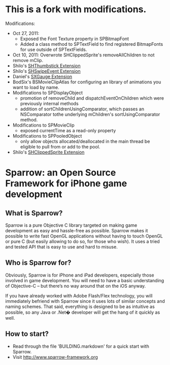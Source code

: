This is a fork with modifications.
==================================
Modifications:

* Oct 27, 2011: 
  * Exposed the Font Texture property in SPBitmapFont
  * Added a class method to SPTextField to find registered BitmapFonts for use outside of SPTextFields. 
* Oct 10, 2011: Overwrote SHClippedSprite's removeAllChildren to not remove mClip.
* Shilo's [SHThumbstick Extension](http://wiki.sparrow-framework.org/users/shilo/extensions/shthumbstick)
* Shilo's [SHSwipeEvent Extension](http://wiki.sparrow-framework.org/users/shilo/extensions/shswipeevent)
* Daniel's [SXGauge Extension](http://wiki.sparrow-framework.org/extensions/gauge)
* BodSix's BSMovieClipAtlas for configuring an library of animations you want to load by name.
* Modifications to SPDisplayObject
  * promotion of removeChild and dispatchEventOnChildren which were previously internal methods
  * addition of sortChildrenUsingComparator, which passes an NSComparator tothe underlying mChildren's sortUsingComparator method.
* Modifications to SPMovieClip
  * exposed currentTime as a read-only property
* Modifications to SPPooledObject
  * only allow objects allocated/deallocated in the main thread be eligible
    to pull from or add to the pool.
* Shilo's [SHClippedSprite Extension](http://wiki.sparrow-framework.org/users/shilo/extensions/shclippedsprite)

Sparrow: an Open Source Framework for iPhone game development 
=============================================================

What is Sparrow?
----------------
 
Sparrow is a pure Objective C library targeted on making game development as easy and hassle-free
as possible. Sparrow makes it possible to write fast OpenGL applications without having to touch
OpenGL or pure C (but easily allowing to do so, for those who wish). It uses a tried and tested
API that is easy to use and hard to misuse.
 
Who is Sparrow for?
-------------------
 
Obviously, Sparrow is for iPhone and iPad developers, especially those involved in game development.
You will need to have a basic understanding of Objective-C – but there’s no way around that on the
iOS anyway.

If you have already worked with Adobe Flash/Flex technology, you will immediately befriend with
Sparrow since it uses lots of similar concepts and naming schemes. That said, everything is
designed to be as intuitive as possible, so any Java or .Net� developer will get the hang of it
quickly as well.

How to start?
-------------

* Read through the file 'BUILDING.markdown' for a quick start with Sparrow.
* Visit <http://www.sparrow-framework.org>
